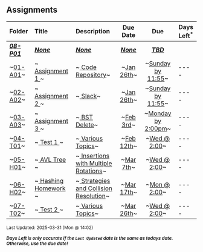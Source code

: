 ## Assignments

| Folder | Title | Description | Due Date | Due | Days Left<sup>*</sup> |
|:------|:------|:------|:-----:|:-----:|-----|
| ***<a href="https://github.com/rugbyprof/3013-Algorithms/tree/master/Assignments/08-P01">08-P01</a>*** | ***<a href="https://github.com/rugbyprof/3013-Algorithms/tree/master/Assignments/08-P01">None</a>*** | ***<a href="https://github.com/rugbyprof/3013-Algorithms/tree/master/Assignments/08-P01">None</a>*** | ***<a href="https://github.com/rugbyprof/3013-Algorithms/tree/master/Assignments/08-P01">None</a>*** | ***<a href="https://github.com/rugbyprof/3013-Algorithms/tree/master/Assignments/08-P01"> TBD</a>*** |  |
| ~<a href="https://github.com/rugbyprof/3013-Algorithms/tree/master/Assignments/01-A01">01-A01</a>~ | ~<a href="https://github.com/rugbyprof/3013-Algorithms/tree/master/Assignments/01-A01"> Assignment 1 </a>~ | ~<a href="https://github.com/rugbyprof/3013-Algorithms/tree/master/Assignments/01-A01"> Code Repository</a>~ | ~<a href="https://github.com/rugbyprof/3013-Algorithms/tree/master/Assignments/01-A01">Jan 26th</a>~ | ~<a href="https://github.com/rugbyprof/3013-Algorithms/tree/master/Assignments/01-A01">Sunday by 11:55</a>~ | ---- |
| ~<a href="https://github.com/rugbyprof/3013-Algorithms/tree/master/Assignments/02-A02">02-A02</a>~ | ~<a href="https://github.com/rugbyprof/3013-Algorithms/tree/master/Assignments/02-A02"> Assignment 2 </a>~ | ~<a href="https://github.com/rugbyprof/3013-Algorithms/tree/master/Assignments/02-A02"> Slack</a>~ | ~<a href="https://github.com/rugbyprof/3013-Algorithms/tree/master/Assignments/02-A02">Jan 26th</a>~ | ~<a href="https://github.com/rugbyprof/3013-Algorithms/tree/master/Assignments/02-A02">Sunday by 11:55</a>~ | ---- |
| ~<a href="https://github.com/rugbyprof/3013-Algorithms/tree/master/Assignments/03-A03">03-A03</a>~ | ~<a href="https://github.com/rugbyprof/3013-Algorithms/tree/master/Assignments/03-A03"> Assignment 3 </a>~ | ~<a href="https://github.com/rugbyprof/3013-Algorithms/tree/master/Assignments/03-A03"> BST Delete</a>~ | ~<a href="https://github.com/rugbyprof/3013-Algorithms/tree/master/Assignments/03-A03">Feb 3rd</a>~ | ~<a href="https://github.com/rugbyprof/3013-Algorithms/tree/master/Assignments/03-A03">Monday by 2:00pm</a>~ | ---- |
| ~<a href="https://github.com/rugbyprof/3013-Algorithms/tree/master/Assignments/04-T01">04-T01</a>~ | ~<a href="https://github.com/rugbyprof/3013-Algorithms/tree/master/Assignments/04-T01"> Test 1 </a>~ | ~<a href="https://github.com/rugbyprof/3013-Algorithms/tree/master/Assignments/04-T01"> Various Topics</a>~ | ~<a href="https://github.com/rugbyprof/3013-Algorithms/tree/master/Assignments/04-T01">Feb 12th</a>~ | ~<a href="https://github.com/rugbyprof/3013-Algorithms/tree/master/Assignments/04-T01">Wed @ 2:00</a>~ | ---- |
| ~<a href="https://github.com/rugbyprof/3013-Algorithms/tree/master/Assignments/05-H01">05-H01</a>~ | ~<a href="https://github.com/rugbyprof/3013-Algorithms/tree/master/Assignments/05-H01"> AVL Tree </a>~ | ~<a href="https://github.com/rugbyprof/3013-Algorithms/tree/master/Assignments/05-H01"> Insertions with Multiple Rotations</a>~ | ~<a href="https://github.com/rugbyprof/3013-Algorithms/tree/master/Assignments/05-H01">Mar 7th</a>~ | ~<a href="https://github.com/rugbyprof/3013-Algorithms/tree/master/Assignments/05-H01">Wed @ 2:00</a>~ | ---- |
| ~<a href="https://github.com/rugbyprof/3013-Algorithms/tree/master/Assignments/06-H02">06-H02</a>~ | ~<a href="https://github.com/rugbyprof/3013-Algorithms/tree/master/Assignments/06-H02"> Hashing Homework </a>~ | ~<a href="https://github.com/rugbyprof/3013-Algorithms/tree/master/Assignments/06-H02"> Strategies and Collision Resolution</a>~ | ~<a href="https://github.com/rugbyprof/3013-Algorithms/tree/master/Assignments/06-H02">Mar 17th</a>~ | ~<a href="https://github.com/rugbyprof/3013-Algorithms/tree/master/Assignments/06-H02">Mon @ 2:00</a>~ | ---- |
| ~<a href="https://github.com/rugbyprof/3013-Algorithms/tree/master/Assignments/07-T02">07-T02</a>~ | ~<a href="https://github.com/rugbyprof/3013-Algorithms/tree/master/Assignments/07-T02"> Test 2 </a>~ | ~<a href="https://github.com/rugbyprof/3013-Algorithms/tree/master/Assignments/07-T02"> Various Topics</a>~ | ~<a href="https://github.com/rugbyprof/3013-Algorithms/tree/master/Assignments/07-T02">Mar 26th</a>~ | ~<a href="https://github.com/rugbyprof/3013-Algorithms/tree/master/Assignments/07-T02">Wed @ 2:00</a>~ | ---- |

<sup>Last Updated: 2025-03-31 (Mon @ 14:02)</sup> 

<sup>***Days Left is only accurate if the `Last Updated` date is the same as todays date. Otherwise, use the due date!***</sup> 
